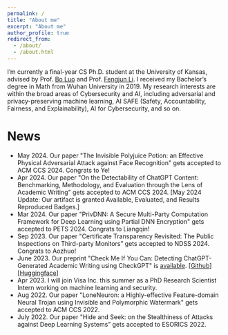 ```yaml
---
permalink: /
title: "About me"
excerpt: "About me"
author_profile: true
redirect_from: 
  - /about/
  - /about.html
---
```


I’m currently a final-year CS Ph.D. student at the University of Kansas, advised by Prof. [Bo Luo](http://www.ittc.ku.edu/~bluo/) and Prof. [Fengjun Li](http://www.ittc.ku.edu/~fli/index.html). I received my Bachelor’s degree in Math from Wuhan University in 2019. My research interests are within the broad areas of Cybersecurity and AI, including adversarial and privacy-preserving machine learning, AI SAFE (Safety, Accountability, Fairness, and Explainability), AI for Cybersecurity, and so on.

<p style="color: red;">
<!--I am to join Boise State University as a Tenure-Track Assistant Professor in Fall 2024. I am looking for self-motivated students to join my group. Please contact me at {julianzy2024 AT gmail DOT com} if you are interested! -->
</p>

News
======
* May 2024. Our paper "The Invisible Polyjuice Potion: an Effective Physical Adversarial Attack against Face Recognition" gets accepted to ACM CCS 2024. Congrats to Ye!
* Apr 2024. Our paper "On the Detectability of ChatGPT Content: Benchmarking, Methodology, and Evaluation through the Lens of Academic Writing" gets accepted to ACM CCS 2024. \[May 2024 Update: Our artifact is granted Available, Evaluated, and Results Reproduced Badges.\]
* Mar 2024. Our paper "PrivDNN: A Secure Multi-Party Computation Framework for Deep Learning using Partial DNN Encryption" gets accepted to PETS 2024. Congrats to Liangqin!
* Sep 2023. Our paper "Certificate Transparency Revisited: The Public Inspections on Third-party Monitors” gets accepted to NDSS 2024. Congrats to Aozhuo!
* June 2023. Our preprint "Check Me If You Can: Detecting ChatGPT-Generated Academic Writing using CheckGPT" is [available](https://arxiv.org/abs/2306.05524). [[Github](https://github.com/liuzey/CheckGPT)][[Huggingface](https://huggingface.co/julianzy/CheckGPT)]
* Apr 2023. I will join Visa Inc. this summer as a PhD Research Scientist Intern working on machine learning and security.
* Aug 2022. Our paper "LoneNeuron: a Highly-effective Feature-domain Neural Trojan using Invisible and Polymorphic Watermark" gets accepted to ACM CCS 2022.
* July 2022. Our paper "Hide and Seek: on the Stealthiness of Attacks against Deep Learning Systems” gets accepted to ESORICS 2022.
